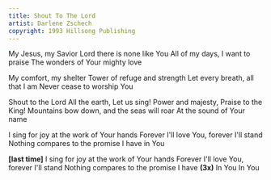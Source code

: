 ```yaml
---
title: Shout To The Lord
artist: Darlene Zschech
copyright: 1993 Hillsong Publishing
---
```


My Jesus, my Savior
Lord there is none like You
All of my days, I want to praise
The wonders of Your mighty love

My comfort, my shelter
Tower of refuge and strength
Let every breath, all that I am
Never cease to worship You

Shout to the Lord
All the earth, Let us sing!
Power and majesty, Praise to the King!
Mountains bow down, and the seas will roar
At the sound of Your name

I sing for joy at the work of Your hands
Forever I'll love You, forever I'll stand
Nothing compares to the promise I have in You

<strong>[last time]</strong>
I sing for joy at the work of Your hands
Forever I'll love You, forever I'll stand
Nothing compares to the promise I have   <strong>(3x)</strong>
In You
In You












